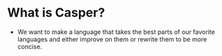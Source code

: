 # What is Casper?
- We want to make a language that takes the best parts of our favorite languages and either improve on them or rewrite them to be more concise. 

